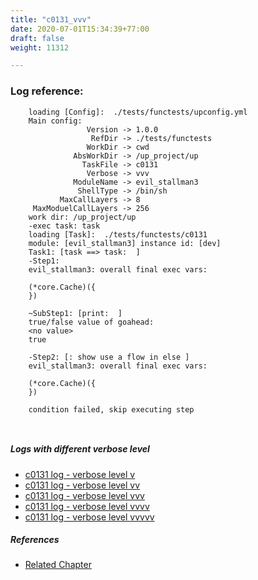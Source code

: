 ```yaml
---
title: "c0131_vvv"
date: 2020-07-01T15:34:39+77:00
draft: false
weight: 11312

---
```


### Log reference: <no value>

```
    loading [Config]:  ./tests/functests/upconfig.yml
    Main config:
                 Version -> 1.0.0
                  RefDir -> ./tests/functests
                 WorkDir -> cwd
              AbsWorkDir -> /up_project/up
                TaskFile -> c0131
                 Verbose -> vvv
              ModuleName -> evil_stallman3
               ShellType -> /bin/sh
           MaxCallLayers -> 8
     MaxModuelCallLayers -> 256
    work dir: /up_project/up
    -exec task: task
    loading [Task]:  ./tests/functests/c0131
    module: [evil_stallman3] instance id: [dev]
    Task1: [task ==> task:  ]
    -Step1:
    evil_stallman3: overall final exec vars:
    
    (*core.Cache)({
    })
    
    ~SubStep1: [print:  ]
    true/false value of goahead:
    <no value>
    true
    
    -Step2: [: show use a flow in else ]
    evil_stallman3: overall final exec vars:
    
    (*core.Cache)({
    })
    
    condition failed, skip executing step 
    
    
```

##### Logs with different verbose level
* [c0131 log - verbose level v](../../logs/c0131_v)
* [c0131 log - verbose level vv](../../logs/c0131_vv)
* [c0131 log - verbose level vvv](../../logs/c0131_vvv)
* [c0131 log - verbose level vvvv](../../logs/c0131_vvvv)
* [c0131 log - verbose level vvvvv](../../logs/c0131_vvvvv)

##### References
* [Related Chapter](../../flow-controll/c0131)
